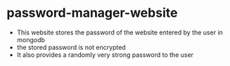 # password-manager-website
- This website stores the password of the website entered by the user in mongodb
- the stored password is not encrypted
- It also provides a randomly very strong password to the user
